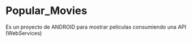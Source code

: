 # Popular_Movies

Es un proyecto de ANDROID para mostrar peliculas consumiendo una API (WebServices)
